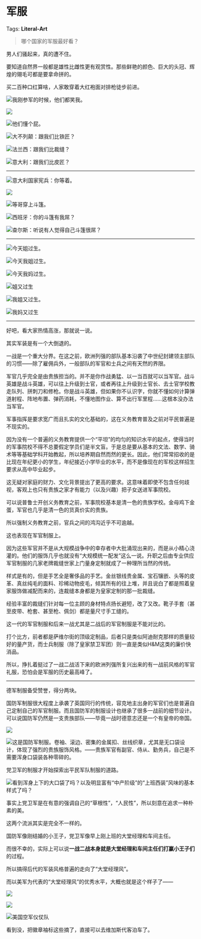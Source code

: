 # 军服

Tags: **Literal-Art**

> 哪个国家的军服最好看？



男人们骚起来，真的遭不住。

要知道自然界一般都是雄性比雌性更有观赏性。那些鲜艳的颜色、巨大的头冠、辉煌的翎毛可都是要拿命拼的。

买二百种口红算啥，人家敢穿着大红袍面对排枪徒步前进。

  


![](https://picx.zhimg.com/50/v2-a51707cabcdcb4be715e769845de44dd_720w.jpg?source=2c26e567)我刚参军的时候，他们都笑我。

![](https://picx.zhimg.com/50/v2-c716a6e8bd4fd4100b2cbc300bd6fe09_720w.jpg?source=2c26e567)  


![](https://picx.zhimg.com/50/v2-9928c6c797d21fa6e5429172e5aaacc0_720w.jpg?source=2c26e567)他们懂个屁。

  


![](https://pic1.zhimg.com/50/v2-40746b546702ff44c4642e331e344b44_720w.jpg?source=2c26e567)大不列颠：跟我们比铁匠？

  


![](https://picx.zhimg.com/50/v2-d6027598f1004780fa9dd2a678372691_720w.jpg?source=2c26e567)法兰西：跟我们比裁缝？

  


![](https://pic1.zhimg.com/50/v2-8a0d449083adc313bcfdb8cec182206c_720w.jpg?source=2c26e567)意大利：跟我们比皮匠？



---

  


![](https://picx.zhimg.com/50/v2-03eb2f77077eb9b76c53a637bc127219_720w.jpg?source=2c26e567)意大利国家宪兵：你等着。

  


![](https://picx.zhimg.com/50/v2-a06e093d20266db8cdf0a427195eee2d_720w.jpg?source=2c26e567)  


![](https://pic1.zhimg.com/50/v2-bf64fff7f0fb9218f7798a8877366bb7_720w.jpg?source=2c26e567)等哥穿上斗篷。

  


![](https://pica.zhimg.com/50/v2-d56d1b58674abdd71bef8ecc62bd8c17_720w.jpg?source=2c26e567)西班牙：你的斗篷有我屌？

  


![](https://pic1.zhimg.com/50/v2-65871022c3757ea577a066b8721aa169_720w.jpg?source=2c26e567)查尔斯：听说有人觉得自己斗篷很屌？



---

  


  


![](https://pic1.zhimg.com/50/v2-3e71ee8985e9249cc30fb3ddb3528d76_720w.jpg?source=2c26e567)今天姐过生。

  


![](https://picx.zhimg.com/50/v2-d469114d8f64fa0b0cba40fcaadecba4_720w.jpg?source=2c26e567)今天我姐过生。

  


![](https://picx.zhimg.com/50/v2-5f8bc42e6ed0cc7ceb1382e8337fea73_720w.jpg?source=2c26e567)今天我妈过生。

  


![](https://picx.zhimg.com/50/v2-9843b69fd859794f52d77b4cf0c0291c_720w.jpg?source=2c26e567)姐又过生

![](https://picx.zhimg.com/50/v2-cddcf482690151fc94e71e51651d40d8_720w.jpg?source=2c26e567)我姐又过生。

  


![](https://picx.zhimg.com/50/v2-21c17d0bfccf4309abcee43999d33986_720w.jpg?source=2c26e567)我妈又过生

  




---

好吧，看大家热情高涨，那就说一说。

其实军装是有一个大倒退的。

一战是一个重大分界。在这之前，欧洲列强的部队基本沿袭了中世纪封建领主部队的习惯——除了雇佣兵外，一般部队的军官和士兵之间有天然的界限。

军官几乎完全是由贵族担当的。并不是你作战勇猛、以一当百就可以当军官。战斗英雄是战斗英雄，可以往上升级到士官，或者再往上升级到士官长、去士官学校教走队列、拼刺刀和修枪。你是战斗英雄，但如果你不认识字，你就不懂如何计算弹道射程、阵地布置、弹药消耗，不懂地图作业、算不出行军里程……这根本没办法当军官。

军事指挥是要求宽广而且扎实的文化基础的，这在义务教育普及之前对平民普遍是不现实的。

因为没有一个普遍的义务教育提供一个“平坦”的均匀的知识水平的起点，使得当时的军事院校不得不总要假定学员们是半文盲。于是总是要从基本的文法、数学、骑术等等基础学科开始教起，所以培养期自然而然的更长。因此，他们常常招收的是比现在年纪更小的学生，年纪接近小学毕业的水平，而不是像现在的军校这样招生要求从高中毕业起步。

这无疑对家庭的财力、文化背景提出了更高的要求。这意味着即使不包含任何歧视，客观上也只有贵族之家才有能力（以及兴趣）把子女送进军事院校。

可以说普鲁士开创义务教育之前，军事院校基本是清一色的贵族学校。金母鸡下金蛋，军官也几乎是清一色的货真价实的贵族。

所以强制义务教育之前，官兵之间的鸿沟近乎不可逾越。

这也表现在军官制服上。

因为这些军官并不是从大规模战争中的幸存者中大批涌现出来的，而是从小精心浇灌的。他们的服饰几乎也就没有“大规模统一配发”这么一说。升职之后由专业供应军官制服的几家老牌裁缝世家上门量身定制就成了一种理所当然的传统。

样式是有的，但是手艺全是奢侈品的手艺。金丝银线贵金属、宝石镶嵌、头等的皮革、真丝纯毛的面料、珍稀动物皮毛，倾其所有的往上堆，并且说白了都是照着皇家服饰做减配而来的，连裁缝本身都是为皇家定制的那一批裁缝。

经验丰富的裁缝们针对每一位主顾的身材特点扬长避短，改了又改。靴子手套（甚至皮带、枪套、甚至枪、佩剑）都是量尺寸手工缝的。

这一代的军官制服和后来一战尤其是二战后的军官制服是不能对比的。

打个比方，前者都是萨维尔街的顶级定制品，后者只是类似阿迪耐克那样的质量较好的量产货，而士兵制服（除了皇家禁卫军团）则一直是类似H&M这类的廉价快消品。

所以，挣扎着挺过了一战二战活下来的欧洲列强所复兴出来的有一战前风格的军官礼服，恐怕会是军服的历史最高峰了。



---

德军制服备受赞誉，得分两块。

国防军制服很大程度上承袭了英国同行的传统，容克地主出身的军官们也是普遍自己定制自己的军官制服。而且国防军的制服设计也继承了很多一战前的细节设计。可以说国防军仍然是一支贵族部队——毕竟一战时德意志还是一个有皇帝的帝国。

![](https://picx.zhimg.com/50/v2-8e37998e82fcd627d6689c92fb1c1d80_720w.jpg?source=2c26e567)  


![](https://pica.zhimg.com/50/v2-ffe47c7a589b055cd7d116e95d4c5e20_720w.jpg?source=2c26e567)这是国防军制服。卷袖、滚边、密集的金属扣、丝线织章，尤其是无口袋设计，体现了强烈的贵族服饰风格。——贵族军官有副官、侍从、勤务兵，自己是不需要浑身口袋装各种零碎的。

  


党卫军的制服才开始探索出平民军队制服的道路。

![](https://picx.zhimg.com/50/v2-9f31d923c50a5262fdc7ea8ca4f6baa6_720w.jpg?source=2c26e567)看到浑身上下的大口袋了吗？以及明显富有“中产阶级”的“上班西装”风味的基本样式了吗？

事实上党卫军是在有意的强调自己的“草根性”，“人民性”，所以刻意在追求一种朴素的美。

这两个流派其实是完全不一样的。

国防军像刚结婚的小王子，党卫军像早上刚上班的大堂经理和车间主任。

而很不幸的，实际上可以说**一战二战本身就是大堂经理和车间主任们打赢小王子们**的过程。

所以搞得后代的军装风格普遍的走向了“大堂经理风”。

而以美军为代表的“大堂经理风”的优秀水平，大概也就是这个样子了——

![](https://picx.zhimg.com/50/v2-5470f413c506692441ab4e92d2c03591_720w.jpg?source=2c26e567)  


![](https://picx.zhimg.com/50/v2-20b52467d170c22d5834fa02fbcbd700_720w.jpg?source=2c26e567)  


![](https://picx.zhimg.com/50/v2-838ab2ab3bc28a8bc7f723465ae963ad_720w.jpg?source=2c26e567)美国空军仪仗队

看到没，把徽章袖标这些摘了，直接可以去维加斯代客泊车了。



